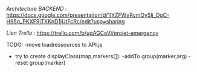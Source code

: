 *Architecture BACKEND* : https://docs.google.com/presentation/d/1lYZFWvRvmOy5Ij_DgC-H95q_PKXF9jTXKnD1jUtFcRc/edit?usp=sharing

*Lien Trello :* https://trello.com/b/ugAGCoVi/projet-emergency

TODO:
  -move loadressources to API.js
  - try to create displayClass(map,markers[]):
          -addTo group(marker,arg)
          -reset group(marker)
          
  
